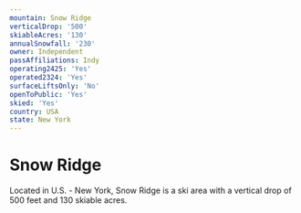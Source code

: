 ```yaml
---
mountain: Snow Ridge
verticalDrop: '500'
skiableAcres: '130'
annualSnowfall: '230'
owner: Independent
passAffiliations: Indy
operating2425: 'Yes'
operated2324: 'Yes'
surfaceLiftsOnly: 'No'
openToPublic: 'Yes'
skied: 'Yes'
country: USA
state: New York
---
```


# Snow Ridge

Located in U.S. - New York, Snow Ridge is a ski area with a vertical drop of 500 feet and 130 skiable acres.
